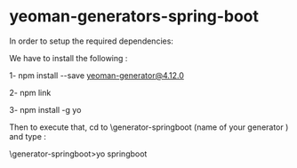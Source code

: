 # yeoman-generators-spring-boot

In order to setup the required dependencies:

We have to install the following  : 

1- npm install --save yeoman-generator@4.12.0

2- npm link

3- npm install -g yo


Then to execute that, cd to \generator-springboot (name of your generator ) and type :

\generator-springboot>yo springboot